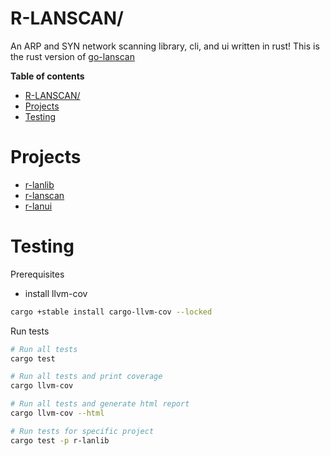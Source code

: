 # R-LANSCAN/

An ARP and SYN network scanning library, cli, and ui written in rust! This is the
rust version of [go-lanscan]

**Table of contents**
- [R-LANSCAN/](#r-lanscan)
- [Projects](#projects)
- [Testing](#testing)

# Projects

- [r-lanlib](./r-lanlib/README.md)
- [r-lanscan](./r-lanscan/README.md)
- [r-lanui](./r-lanui/README.md)

# Testing

Prerequisites

- install llvm-cov

```zsh
cargo +stable install cargo-llvm-cov --locked
```

Run tests

```zsh
# Run all tests
cargo test

# Run all tests and print coverage
cargo llvm-cov

# Run all tests and generate html report
cargo llvm-cov --html

# Run tests for specific project
cargo test -p r-lanlib
```

[go-lanscan]: https://github.com/robgonnella/go-lanscan
